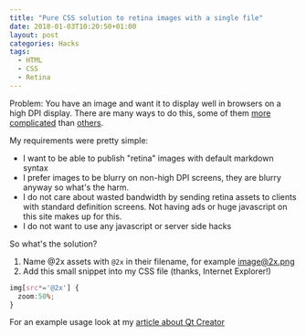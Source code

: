 ```yaml
---
title: "Pure CSS solution to retina images with a single file"
date: 2018-01-03T10:20:50+01:00
layout: post
categories: Hacks
tags:
  - HTML
  - CSS
  - Retina
---
```


Problem: You have an image and want it to display well in browsers on a high DPI display. There are many ways to do this, some of them [more complicated][1] than [others][2].

[1]: http://mir.aculo.us/2012/06/26/flowchart-how-to-retinafy-your-website/
[2]: http://brianflove.com/2014/08/07/retina-display-images/

My requirements were pretty simple:

- I want to be able to publish "retina" images with default markdown syntax
- I prefer images to be blurry on non-high DPI screens, they are blurry anyway so what's the harm.
- I do not care about wasted bandwidth by sending retina assets to clients with standard definition screens. Not having ads or huge javascript on this site makes up for this.
- I do not want to use any javascript or server side hacks

So what's the solution?

1. Name @2x assets with `@2x` in their filename, for example image@2x.png
2. Add this small snippet into my CSS file (thanks, Internet Explorer!)

```css
img[src*='@2x'] {
  zoom:50%;
}
```

For an example usage look at my [article about Qt Creator](https://yozy.net/2018/01/qt-creator-hidden-gems/)


